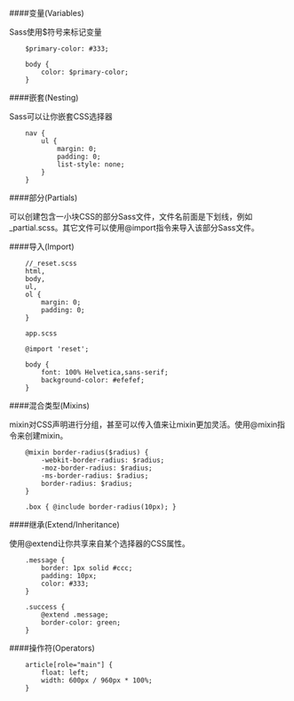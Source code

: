 ####变量(Variables)

Sass使用$符号来标记变量


		$primary-color: #333;

		body {
			color: $primary-color;
		}


####嵌套(Nesting)

Sass可以让你嵌套CSS选择器

		nav {
			ul {
				margin: 0;
				padding: 0;
				list-style: none;
			}
		}


####部分(Partials)

可以创建包含一小块CSS的部分Sass文件，文件名前面是下划线，例如_partial.scss。其它文件可以使用@import指令来导入该部分Sass文件。


####导入(Import)

		//_reset.scss
		html,
		body,
		ul,
		ol {
			margin: 0;
			padding: 0;
		}

		app.scss

		@import 'reset';

		body {
			font: 100% Helvetica,sans-serif;
			background-color: #efefef;
		}


####混合类型(Mixins)

mixin对CSS声明进行分组，甚至可以传入值来让mixin更加灵活。使用@mixin指令来创建mixin。

		@mixin border-radius($radius) {
  			-webkit-border-radius: $radius;
     		-moz-border-radius: $radius;
      		-ms-border-radius: $radius;
          	border-radius: $radius;
		}

		.box { @include border-radius(10px); }


####继承(Extend/Inheritance)

使用@extend让你共享来自某个选择器的CSS属性。

		.message {
			border: 1px solid #ccc;
			padding: 10px;
			color: #333;
		}

		.success {
			@extend .message;
			border-color: green;
		}

####操作符(Operators)

		article[role="main"] {
			float: left;
			width: 600px / 960px * 100%;
		}